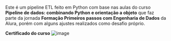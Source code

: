 Este é um pipeline ETL feito em Python com base nas aulas do curso **Pipeline de dados: combinando Python e orientação a objeto** que faz parte da jornada **Formação Primeiros passos com Engenharia de Dados** da Alura, porém com alguns ajustes realizados como desafio próprio.

**Certificado do curso**
![image](https://github.com/user-attachments/assets/16d8b43e-e24a-4a8c-a351-45d528692aa2)
